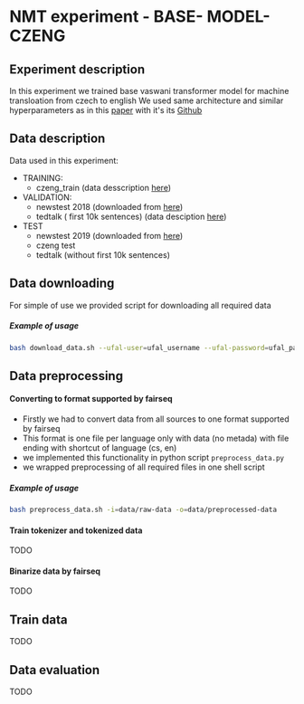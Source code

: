 # NMT experiment - BASE- MODEL-CZENG
## Experiment description
In this experiment we trained base vaswani transformer model for machine transloation from czech to english
We used same architecture and similar hyperparameters as in this [paper](https://arxiv.org/abs/1806.00187) with it's its [Github](https://github.com/pytorch/fairseq/blob/master/examples/scaling_nmt/README.md)

## Data description
Data used in this experiment:
* TRAINING:
    * czeng_train (data desscription [here](https://ufal.mff.cuni.cz/czeng))
* VALIDATION:
    * newstest 2018 (downloaded from [here](http://matrix.statmt.org/test_sets/newstest2018.tgz?1527073980))
    * tedtalk ( first 10k sentences) (data desciption [here](https://opus.nlpl.eu/TED2020-v1.php))
* TEST
    * newstest 2019 (downloaded from [here](https://opus.nlpl.eu/download.php?f=TED2020/v1/tmx/cs-en.tmx.gz))
    * czeng test 
    * tedtalk (without first 10k sentences)

## Data downloading
For simple of use we provided script for downloading all required data
##### Example of usage
```bash
bash download_data.sh --ufal-user=ufal_username --ufal-password=ufal_password -d=data/raw-data
```

## Data preprocessing
#### Converting to format supported by fairseq
* Firstly we had to convert data from all sources to one format supported by fairseq
* This format is one file per language only with data (no metada) with file ending with shortcut of language (cs, en)
* we implemented this functionality in python script   `preprocess_data.py`
* we wrapped preprocessing of all required files in one shell script
##### Example of usage
```bash
bash preprocess_data.sh -i=data/raw-data -o=data/preprocessed-data
```

#### Train tokenizer and tokenized data
TODO
#### Binarize data by fairseq
TODO



## Train data
TODO

## Data evaluation
TODO
